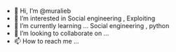 - 👋 Hi, I’m @muralieb
- 👀 I’m interested in Social engineering , Exploiting
- 🌱 I’m currently learning ... Social engineering , python
- 💞️ I’m looking to collaborate on ...
- 📫 How to reach me ...

<!---
muralieb/muralieb is a ✨ special ✨ repository because its `README.md` (this file) appears on your GitHub profile.
You can click the Preview link to take a look at your changes.
--->
